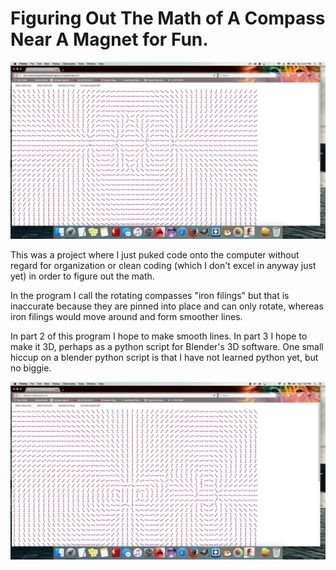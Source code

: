 # Figuring Out The Math of A Compass Near A Magnet for Fun.
![alt text](magnetSimulating/screenshot1.png "") 

This was a project where I just puked code onto the computer without regard for organization or clean coding (which I don't excel in anyway just yet) in order to figure out the math.

In the program I call the rotating compasses "iron filings" but that is inaccurate because they are pinned into place and can only rotate, whereas iron filings would move around and form smoother lines.

In part 2 of this program I hope to make smooth lines. In part 3 I hope to make it 3D, perhaps as a python script for Blender's 3D software. One small hiccup on a blender python script is that I have not learned python yet, but no biggie.

![alt text](magnetSimulating/screenshot2.png "")
